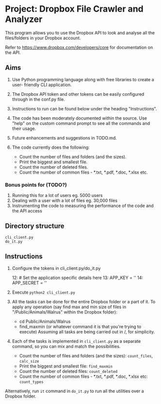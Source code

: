 # Project: Dropbox File Crawler and Analyzer

This program allows you to use the Dropbox API to look and analyse all the
files/folders in your Dropbox account.

Refer to https://www.dropbox.com/developers/core for documentation on the API.

## Aims

1. Use Python programming language along with free libraries to create a user-
friendly CLI application.
2. The Dropbox API token and other tokens can be easily configured through in the
conf.py file.
3. Instructions to run can be found below under the heading "Instructions".
4. The code has been moderately documented within the source. Use "help" on the custom command prompt to see all the commands and their usage.
5. Future enhancements and suggestions in TODO.md.
6. The code currently does the following:

    * Count the number of files and folders (and the sizes).
    * Print the biggest and smallest file.
    * Count the number of deleted files.
    * Count the number of common files - *.txt, *.pdf, *.doc, *.xlsx etc.

### Bonus points for (TODO?)

1. Running this for a lot of users eg. 5000 users
2. Dealing with a user with a lot of files eg. 30,000 files
3. Instrumenting the code to measuring the performance of the code and the API
access

## Directory structure

    cli_client.py
    do_it.py

## Instructions

1. Configure the tokens in cli_client.py/do_it.py

    12: # Set the application specific details here
    13: APP_KEY = ''
    14: APP_SECRET = ''

2. Execute `python2 cli_client.py`

3. All the tasks can be done for the entire Dropbox folder or a part of it. To apply any operation (say find max and min size of files in "/Public/Animals/Walrus" within the Dropbox folder):

    * cd Public/Animals/Walrus
    * find_maxmin (or whatever command it is that you're trying to execute)
Assuming all tasks are being carried out in /, for simplicity.

4. Each of the tasks is implemented in `cli_client.py` as a separate command, so you can mix and match the possibilities.
    * Count the number of files and folders (and the sizes): `count_files`, `calc_size`
    * Print the biggest and smallest file: `find_maxmin`
    * Count the number of deleted files: `count_deleted`
    * Count the number of common files - *.txt, *.pdf, *.doc, *.xlsx etc: `count_types`

Alternatively, run `it` command in `do_it.py` to run all the utilities over a Dropbox folder.